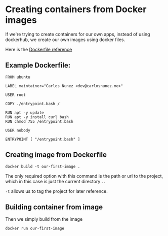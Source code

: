 # Creating containers from Docker images

If we're trying to create containers for our own apps, instead of using dockerhub, we create our own images using docker files.

Here is the [Dockerfile reference](https://docs.docker.com/reference/dockerfile/)

## Example Dockerfile:

```
FROM ubuntu

LABEL maintainer="Carlos Nunez <dev@carlosnunez.me>"

USER root

COPY ./entrypoint.bash /

RUN apt -y update
RUN apt -y install curl bash
RUN chmod 755 /entrypoint.bash

USER nobody

ENTRYPOINT [ "/entrypoint.bash" ]
```

## Creating image from Dockerfile

```
docker build -t our-first-image .
```

The only required option with this command is the path or url to the project, which in this case is just the current directory `.`. 

`-t` allows us to tag the project for later reference.

## Building container from image

Then we simply build from the image

```
docker run our-first-image
```
